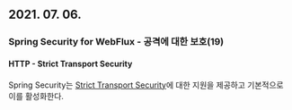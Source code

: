 ## 2021. 07. 06.

### Spring Security for WebFlux - 공격에 대한 보호(19)

#### HTTP - Strict Transport Security

Spring Security는 [Strict Transport Security][strict-transport-security]에 대한 지원을 제공하고 기본적으로 이를 활성화한다.



[strict-transport-security]: https://docs.spring.io/spring-security/site/docs/5.4.1/reference/html5/#servlet-headers-hsts

